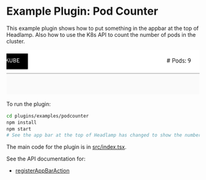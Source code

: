 # Example Plugin: Pod Counter

This example plugin shows how to put something in the appbar at the top of Headlamp. Also how to
use the K8s API to count the number of pods in the cluster.

![screenshot of the logo being changed](../../../docs/development/plugins/images/podcounter_screenshot.png)

To run the plugin:

```bash
cd plugins/examples/podcounter
npm install
npm start
# See the app bar at the top of Headlamp has changed to show the number of Pods.
```

The main code for the plugin is in [src/index.tsx](src/index.tsx).

See the API documentation for:

- [registerAppBarAction](https://kinvolk.github.io/headlamp/docs/latest/development/api/classes/plugin_registry.registry/#registerappbaraction)
